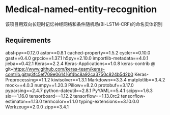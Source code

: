 # Medical-named-entity-recognition
该项目用双向长短时记忆神经网络和条件随机场(Bi-LSTM-CRF)的命名实体识别

## Requirements
absl-py==0.12.0
astor==0.8.1
cached-property==1.5.2
cycler==0.10.0
gast==0.4.0
grpcio==1.37.1
h5py==2.10.0
importlib-metadata==4.0.1
jieba==0.42.1
Keras==2.2.4
Keras-Applications==1.0.8
keras-contrib @ git+https://www.github.com/keras-team/keras-contrib.git@3fc5ef709e061416f4bc8a92ca3750c824b5d2b0
Keras-Preprocessing==1.1.2
kiwisolver==1.3.1
Markdown==3.3.4
matplotlib==3.4.2
mock==4.0.3
numpy==1.20.3
Pillow==8.2.0
protobuf==3.17.0
pyparsing==2.4.7
python-dateutil==2.8.1
PyYAML==5.4.1
scipy==1.6.3
six==1.16.0
tensorboard==1.12.2
tensorflow==1.13.0rc2
tensorflow-estimator==1.13.0
termcolor==1.1.0
typing-extensions==3.10.0.0
Werkzeug==2.0.0
zipp==3.4.1
